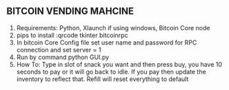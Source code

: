 BITCOIN VENDING MAHCINE
-----------------------
1. Requirements:  Python, Xlaunch if using windows, Bitcoin Core node  
2. pips to install :qrcode tkinter bitcoinrpc  
3. In bitcoin Core Config file set user name and password for RPC connection and set server = 1  
4. Run by command python GUI.py  
5. How To: Type in slot of snack you want and then press buy, you have 10 seconds to pay or it will go back to idle. If you pay then update the inventory to reflect that. Refill will reset everything to default
